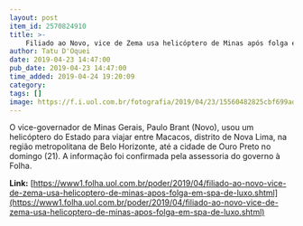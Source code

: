 ```yaml
---
layout: post
item_id: 2570824910
title: >-
    Filiado ao Novo, vice de Zema usa helicóptero de Minas após folga em spa de luxo
author: Tatu D'Oquei
date: 2019-04-23 14:47:00
pub_date: 2019-04-23 14:47:00
time_added: 2019-04-24 19:20:09
category: 
tags: []
image: https://f.i.uol.com.br/fotografia/2019/04/23/15560482825cbf699ad2f68_1556048282_3x2_md.jpg
---
```


​O vice-governador de Minas Gerais, Paulo Brant (Novo), usou um helicóptero do Estado para viajar entre Macacos, distrito de Nova Lima, na região metropolitana de Belo Horizonte, até a cidade de Ouro Preto no domingo (21). A informação foi confirmada pela assessoria do governo à Folha.

**Link:** [https://www1.folha.uol.com.br/poder/2019/04/filiado-ao-novo-vice-de-zema-usa-helicoptero-de-minas-apos-folga-em-spa-de-luxo.shtml](https://www1.folha.uol.com.br/poder/2019/04/filiado-ao-novo-vice-de-zema-usa-helicoptero-de-minas-apos-folga-em-spa-de-luxo.shtml)

